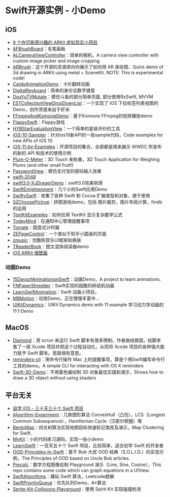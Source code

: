 # Swift开源实例 - 小Demo
## iOS
- [9 个你可能感兴趣的 ARKit 虚拟现实小项目][1]
- [AFBrushBoard][2]：毛笔画板
- [ALCameraViewController][3]：简单的相机，A camera view controller with custom image picker and image cropping
- [ARBrush][4]：这个开源的资源库向你展示了如何用 AR 来绘图，Quick demo of 3d drawing in ARKit using metal + SceneKit. NOTE: This is experimental code!
- [CardsAnimationDemo][5]：卡片翻转动画
- [DigitalKeyboard][6]：简单的身份证数字键盘
- [DouYuTVMutate][7]：模仿斗鱼的部分简单页面, 部分使用RxSwift, MVVM
- [ESTCollectionViewDropDownList][8]：一个实现了 iOS 下拉标签列表视图的 Demo，创作灵感来自于虾米
- [FFmpegAndKxmovieDemo][9]：基于Kxmovie FFmpeg的视频播放demo
- [FlappySwift][10]：Flappy游戏
- [HYBStarEvaluationView][11]：一个简单的星级评价的工具
- [iOS-10-Sampler][12]：针对ios10新API的一些sample代码，Code examples for new APIs of iOS 10.
- [iOS-11-by-Examples][13]：开源项目的集合，全部都是用来展示 WWDC 所发布的新的 API 和技术的使用示例
- [Plum-O-Meter][14]：3D Touch 来称重，3D Touch Application for Weighing Plums (and other small fruit!)
- [PasswordView][15]：模仿支付宝的密码输入效果
- [swift-2048][16]
- [swift3.0-XJDragerDemo][17]：swift3.0完美侧滑
- [SwiftEnlightenment][18]：几个小的Swift应用Demo
- [SwiftySwift][19]：收集了各种 Swift 和 Cocoa 扩展类型和对象，便于使用
- [SZChoosePictrue][20]：拼图游戏demo，包括 图片裁剪，图片布局计算，fmdb的运用
- [TextKitExamples][21]：如何仅用 TextKit 显示复杂数学公式
- [TodayMind][22]：在通知中心管理提醒事项
- [Tomate][23]：圆盘式计时器
- [ZEPageControl][24]：一个类似于知乎小圆桌的页面
- [zmusic][25]：仿酷狗音乐UI框架和换肤
- [TReaderBook][26]：图文混排阅读器demo
- [iOS ARKit 墙壁画][27]

### 动画Demo
- [15DaysofAnimationsinSwift][28]：动画Demo，A project to learn animations.
- [FNPaperShredder][29]：Swift实现的超酷的碎纸机动画
- [LearnSwiftAnimation][30]：Swift 动画小项目，
- [MBMotion][31]：动效Demo，正在慢慢丰富中…
- [UIKitDynamics][32]：UIKit Dynamics demo with 11 example 学习动力学动画的11个Demo

## MacOS
- [Diamond][33]：用 xcrun 来运行 Swift 脚本有很多限制。作者曲线救国，给脚本套了一层 Xcode 项目并把这个过程自动化，从而将 Xcode 项目的各种强大能力赋予 Swift 脚本。思路很有意思。
- [reminders-cli][34]：用命令行操作 Mac 上的提醒事项，算是个用Swift编写命令行工具的demo。A simple CLI for interacting with OS X reminders
- [Swift-3D-Demo][35]：不用着色器绘制 3D 对象最佳实践和演示，Shows how to draw a 3D object without using shaders

## 平台无关
- [自学 iOS - 三十天三十个 Swift 项目][36]
- [Algorithm-Experiment][37]：几款图形算法 ConvexHull（凸包），LCS（Longest Common Subsequence），Hamiltonian Cycle（汉密尔顿圈）等
- [BentoMap][38]：四叉树算法实现地图目标快速标记类库及演示，Map Clustering for Swift.
- [MyKit][39]：小的代码练习源码，实现一些小demo
- [LearnSwift][40]：一百天五十个 Swift 项目，比较简单，适合初学 Swift 的开发者
- [OOD-Principles-In-Swift][41]：基于 Bob 大叔 OOD 经典（S.O.L.I.D.）的实现示例，The Principles of OOD based on Uncle Bob articles.
- [Precalc][42]：数学方程图像绘制 Playground 演示（Line, Sine, Cosine），This repo contains some code which can graph equations in a UIView.
- [SwiftAlgorithms][43]：趣玩 Swift 算法，Leetcode题解
- [SwiftPriorityQueue][44]：优先队列Demo，A\*算法
- [Sprite-Kit-Collisions-Playground][45]：使用 Spirit Kit 实现碰撞检测

[1]:	https://juejin.im/post/5980185f6fb9a03c4541e870
[2]:	https://github.com/AfryMask/AFBrushBoard "AFBrushBoard"
[3]:	https://github.com/AlexLittlejohn/ALCameraViewController "ALCameraViewController"
[4]:	https://github.com/laanlabs/ARBrush "ARBrush"
[5]:	https://github.com/adow/CardsAnimationDemo "CardsAnimationDemo"
[6]:	https://github.com/CNKCQ/DigitalKeyboard "DigitalKeyboard"
[7]:	https://github.com/jasnig/DouYuTVMutate "DouYuTVMutate"
[8]:	https://github.com/Aufree/ESTCollectionViewDropDownList "ESTCollectionViewDropDownList"
[9]:	https://github.com/agelessman/FFmpegAndKxmovieDemo "FFmpegAndKxmovieDemo"
[10]:	https://github.com/fullstackio/FlappySwift "FlappySwift"
[11]:	https://github.com/Hunter-HYB/HYBStarEvaluationView "HYBStarEvaluationView"
[12]:	https://github.com/shu223/iOS-10-Sampler "iOS-10-Sampler"
[13]:	https://github.com/artemnovichkov/iOS-11-by-Examples "iOS-11-by-Examples"
[14]:	https://github.com/FlexMonkey/Plum-O-Meter "Plum-O-Meter"
[15]:	https://github.com/findM/PasswordView "PasswordView"
[16]:	https://github.com/austinzheng/swift-2048 "swift-2048"
[17]:	https://github.com/lishengbing/swift3.0-XJDragerDemo "swift3.0-XJDragerDemo"
[18]:	https://github.com/drewg233/SwiftEnlightenment "SwiftEnlightenment"
[19]:	https://github.com/adeca/SwiftySwift "SwiftySwift"
[20]:	https://github.com/sanzhong538/SZChoosePictrue "SZChoosePictrue"
[21]:	https://github.com/kishikawakatsumi/TextKitExamples "TextKitExamples"
[22]:	https://github.com/cyanzhong/TodayMind "TodayMind"
[23]:	https://github.com/dasdom/Tomate "Tomate"
[24]:	https://github.com/Lafree317/ZEPageControl "ZEPageControl"
[25]:	https://github.com/lyxia/zmusic "zmusic"
[26]:	https://github.com/12207480/TReaderBook "TReaderBook"
[27]:	http://www.jianshu.com/p/cab63ef6256c
[28]:	https://github.com/larrynatalicio/15DaysofAnimationsinSwift "15DaysofAnimationsinSwift"
[29]:	https://github.com/Fnoz/FNPaperShredder "FNPaperShredder"
[30]:	https://github.com/cjiong/LearnSwiftAnimation "LearnSwiftAnimation"
[31]:	https://github.com/mmoaay/MBMotion "MBMotion"
[32]:	https://github.com/xiaofei86/UIKitDynamics "UIKitDynamics"
[33]:	https://github.com/johnno1962/Diamond "Diamond"
[34]:	https://github.com/keith/reminders-cli "reminders-cli"
[35]:	https://github.com/hollance/Swift-3D-Demo "Swift-3D-Demo"
[36]:	http://www.jianshu.com/p/52032bc4cbe4 "自学 iOS - 三十天三十个 Swift 项目"
[37]:	https://github.com/yulingtianxia/Algorithm-Experiment "Algorithm-Experiment"
[38]:	https://github.com/Raizlabs/BentoMap "BentoMap"
[39]:	https://github.com/aquarchitect/MyKit "MyKit"
[40]:	https://github.com/cjiong/LearnSwift "LearnSwift"
[41]:	https://github.com/ochococo/OOD-Principles-In-Swift "OOD-Principles-In-Swift"
[42]:	https://github.com/MosheBerman/Precalc "Precalc"
[43]:	https://github.com/SwiftClub/SwiftAlgorithms "SwiftAlgorithms"
[44]:	https://github.com/davecom/SwiftPriorityQueue "SwiftPriorityQueue"
[45]:	https://github.com/jaredmpayne/Sprite-Kit-Collisions-Playground "Sprite-Kit-Collisions-Playground"